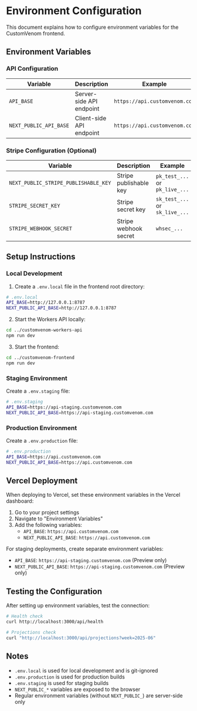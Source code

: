 # Environment Configuration

This document explains how to configure environment variables for the CustomVenom frontend.

## Environment Variables

### API Configuration

| Variable | Description | Example |
|----------|-------------|---------|
| `API_BASE` | Server-side API endpoint | `https://api.customvenom.com` |
| `NEXT_PUBLIC_API_BASE` | Client-side API endpoint | `https://api.customvenom.com` |

### Stripe Configuration (Optional)

| Variable | Description | Example |
|----------|-------------|---------|
| `NEXT_PUBLIC_STRIPE_PUBLISHABLE_KEY` | Stripe publishable key | `pk_test_...` or `pk_live_...` |
| `STRIPE_SECRET_KEY` | Stripe secret key | `sk_test_...` or `sk_live_...` |
| `STRIPE_WEBHOOK_SECRET` | Stripe webhook secret | `whsec_...` |

## Setup Instructions

### Local Development

1. Create a `.env.local` file in the frontend root directory:

```bash
# .env.local
API_BASE=http://127.0.0.1:8787
NEXT_PUBLIC_API_BASE=http://127.0.0.1:8787
```

2. Start the Workers API locally:
```bash
cd ../customvenom-workers-api
npm run dev
```

3. Start the frontend:
```bash
cd ../customvenom-frontend
npm run dev
```

### Staging Environment

Create a `.env.staging` file:

```bash
# .env.staging
API_BASE=https://api-staging.customvenom.com
NEXT_PUBLIC_API_BASE=https://api-staging.customvenom.com
```

### Production Environment

Create a `.env.production` file:

```bash
# .env.production
API_BASE=https://api.customvenom.com
NEXT_PUBLIC_API_BASE=https://api.customvenom.com
```

## Vercel Deployment

When deploying to Vercel, set these environment variables in the Vercel dashboard:

1. Go to your project settings
2. Navigate to "Environment Variables"
3. Add the following variables:
   - `API_BASE`: `https://api.customvenom.com`
   - `NEXT_PUBLIC_API_BASE`: `https://api.customvenom.com`

For staging deployments, create separate environment variables:
   - `API_BASE`: `https://api-staging.customvenom.com` (Preview only)
   - `NEXT_PUBLIC_API_BASE`: `https://api-staging.customvenom.com` (Preview only)

## Testing the Configuration

After setting up environment variables, test the connection:

```bash
# Health check
curl http://localhost:3000/api/health

# Projections check
curl "http://localhost:3000/api/projections?week=2025-06"
```

## Notes

- `.env.local` is used for local development and is git-ignored
- `.env.production` is used for production builds
- `.env.staging` is used for staging builds
- `NEXT_PUBLIC_*` variables are exposed to the browser
- Regular environment variables (without `NEXT_PUBLIC_`) are server-side only




